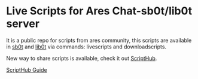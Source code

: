 # Live Scripts for Ares Chat-sb0t/lib0t server
It is a public repo for scripts from ares community, this scripts are available in [sb0t](https://github.com/bsjaramillo/sb0t) and [lib0t](https://github.com/bsjaramillo/lib0t) via commands: livescripts and downloadscripts.

New way to share scripts is available, check it out [ScriptHub](http://198.58.100.116:3000/explore/repos).

[ScriptHub Guide](https://github.com/bsjaramillo/sb0t/wiki/ScriptHubEnglish)
